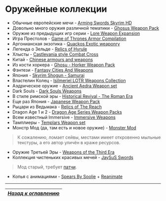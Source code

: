 # Оружейные коллекции

+ Обычные европейские мечи - [Arming Swords Skyrim HD](http://www.nexusmods.com/skyrim/mods/10272/?)
+ Довольно много оружия различной тематики - [Ghosus Weapon Pack](http://www.nexusmods.com/skyrim/mods/28545/?)
+ Оружие из предыдущих игр серии - [Lore Weapon Expansion](http://www.nexusmods.com/skyrim/mods/44179/?)
+ Игра Престолов - [Game of Thrones Armor Compilation](http://www.nexusmods.com/skyrim/mods/27301/?)
+ Аргонианская экзотика - [Quackos Exotic weaponry](http://www.nexusmods.com/skyrim/mods/49790/?)
+ Легенда о Зельде - [Relics of Hyrule](http://www.nexusmods.com/skyrim/mods/40615/?)
+ Хлысты - [Castlevania style Combat Cross](http://www.nexusmods.com/skyrim/mods/46902/?)
+ Китай - [Chinese armours and weapons](http://www.nexusmods.com/skyrim/mods/21366/?)
+ Из кости хоркера - [Ghosu - Horker Weapon Pack](http://www.nexusmods.com/skyrim/mods/48557/?)
+ Фэнтези - [Fantasy Cities And Weapons](http://www.nexusmods.com/skyrim/mods/47260/?)
+ Япония - [Skyrim Shogun - Samurai](http://www.nexusmods.com/skyrim/mods/33214/?)
+ Властелин Колец - [Isilmeriel LOTR Weapons Collection](http://www.nexusmods.com/skyrim/mods/5727/?)
+ Аэдрическое оружие - [Ancient Aedra Weapon set](http://www.nexusmods.com/skyrim/mods/42364/?)
+ Dark Souls - [Dark Souls Weapons](http://www.loverslab.com/topic/20171-dark-souls-weapons/)
+ В стиле римской эры - [Historical Revival - The Roman Era](http://www.nexusmods.com/skyrim/mods/32988/?)
+ Еще раз Япония - [Japanese Weapon Pack](http://www.nexusmods.com/skyrim/mods/34080/?)
+ Рыцари из Ведьмака - [Relics of The Reach](http://www.nexusmods.com/skyrim/mods/37246/?)
+ Dragon Age 1 и 2 - [Dragon Age Series Weapon Packs](http://www.nexusmods.com/skyrim/mods/19263/?)
+ Всем известный Immersive - [Immersive Weapons](http://www.nexusmods.com/skyrim/mods/27644/?)
+ Тамплиеры - [Templars Weapon set](http://www.nexusmods.com/skyrim/mods/30614/?)
+ Монстр Мод (да, там есть и новое оружие) - [Monster Mod](http://www.nexusmods.com/skyrim/mods/35631/?)

> К сожалению, ломает сейвы, местами имеет откровенно мыльные текстуры, а его автор уличён в краже ресурсов.

+ Оружие Третьей Эры - [Weapons of the Third Era](http://www.nexusmods.com/skyrim/mods/3871/?)
+ Коллекция чистеньких красивых мечей - [JaySuS Swords](http://www.nexusmods.com/skyrim/mods/1002/?)

> Мод старый, требует [патчи](http://www.nexusmods.com/skyrim/mods/26230/?).

+ Копья с анимациями - [Spears By Soolie](http://www.nexusmods.com/skyrim/mods/62609/?) + [Reanimate](http://www.nexusmods.com/skyrim/mods/77723/?)

------

|[*Назад к оглавлению*](../01_Оглавление.md)|
|:---:|
